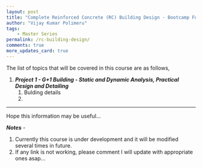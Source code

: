 ```yaml
---
layout: post
title: "Complete Reinforced Concrete (RC) Building Design - Bootcamp For Civil Engineers"
author: "Vijay Kumar Polimeru"
tags: 
    - Master Series
permalink: /rc-building-design/
comments: true
more_updates_card: true
---
```



The list of topics that will be covered in this course are as follows,

1. ***Project 1 - G+1 Building - Static and Dynamic Analysis, Practical Design and Detailing***
	1. Bulding details
	1. 

<!--

1. ***Part 1 - Preliminaries***
	1. [IS Codes - What is for what??](/is-codes-list/)
	1. Column Positioning and Orientation
	1. Materials - Concrete and Steel
1. ***Part 2 - Milestone Projects***
	1. Milestone Project 1 - RC Roof Slabs
		1. One-way Slab
		1. Two-way Slab
	1. Milestone Project 2 - RC Beams
		1. Singly Reinforced Beam
		1. Doubly Reinforced Beam
		1. Flanged Beams
	1. Milestone Project 3 - RC Columns
		1. Axially Loaded Columns
		1. Eccentrically Loaded Columns (Uniaxial and Biaxial)
	1. Milestone Project 4 - RC Footings
	1. Milestone Project 5 - Stair Case Design
1. ***Part 3 - Capstone Projects***
	1. G+1 Building - Static and Dynamic Analysis, Practical Design and Detailing
	1. G+2 Building - Static and Dynamic Analysis, Practical Design and Detailing
	1. G+3 Building - Static and Dynamic Analysis, Practical Design and Detailing


<!-- Write your comments here 

<link rel="stylesheet" href="{{ "/assets/css4.1/bootstrapcustom.min.css" crossorigin="anonymous" | relative_url }}">


<div class="bootstrapiso">
<img src="{{ "/assets/images/VCDRR-2021/Slide1.JPG" | relative_url }}" class="img-fluid" alt="Responsive image">

<img src="{{ "/assets/images/VCDRR-2021/Slide2.JPG" | relative_url }}" class="img-fluid" alt="Responsive image">
<img src="{{ "/assets/images/VCDRR-2021/Slide3.JPG" | relative_url }}" class="img-fluid" alt="Responsive image">
<img src="{{ "/assets/images/VCDRR-2021/Slide4.JPG" | relative_url }}" class="img-fluid" alt="Responsive image">
<img src="{{ "/assets/images/VCDRR-2021/Slide5.JPG" | relative_url }}" class="img-fluid" alt="Responsive image">
<img src="{{ "/assets/images/VCDRR-2021/Slide6.JPG" | relative_url }}" class="img-fluid" alt="Responsive image">
<img src="{{ "/assets/images/VCDRR-2021/Slide7.JPG" | relative_url }}" class="img-fluid" alt="Responsive image">
<img src="{{ "/assets/images/VCDRR-2021/Slide8.JPG" | relative_url }}" class="img-fluid" alt="Responsive image">
<img src="{{ "/assets/images/VCDRR-2021/Slide9.JPG" | relative_url }}" class="img-fluid" alt="Responsive image">

</div>

-->
---
Hope this information may be useful…

***Notes*** - 
1. Currently this course is under development and it will be modified several times in future.
1. If any link is not working, please comment I will update with appropriate ones asap…